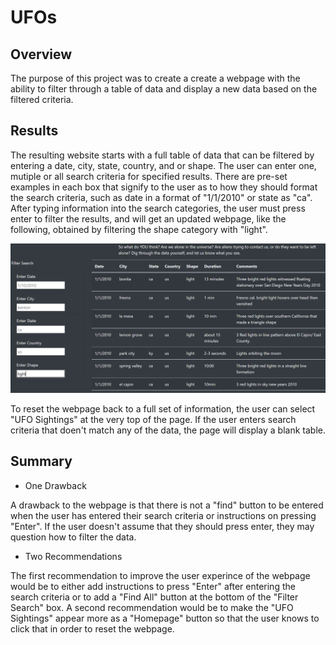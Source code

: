 # UFOs

## Overview

  The purpose of this project was to create a create a webpage with the ability to filter through a table of data and display a new data based on the filtered criteria.
  
## Results

  The resulting website starts with a full table of data that can be filtered by entering a date, city, state, country, and or shape.  The user can enter one, mutiple or all search criteria for specified results.  There are pre-set examples in each box that signify to the user as to how they should format the search criteria, such as date in a format of "1/1/2010" or state as "ca". After typing information into the search categories, the user must press enter to filter the results, and will get an updated webpage, like the following, obtained by filtering the shape category with "light".
  
![webpage.PNG](webpage.PNG)

  To reset the webpage back to a full set of information, the user can select "UFO Sightings" at the very top of the page. If the user enters search criteria that doen't match any of the data, the page will display a blank table.
  
## Summary

  - One Drawback

  A drawback to the webpage is that there is not a "find" button to be entered when the user has entered their search criteria or instructions on pressing "Enter". If the user doesn't assume that they should press enter, they may question how to filter the data.
  
  - Two Recommendations 

  The first recommendation to improve the user experince of the webpage would be to either add instructions to press "Enter" after entering the search criteria or to add a "Find All" button at the bottom of the "Filter Search" box.  A second recommendation would be to make the "UFO Sightings" appear more as a "Homepage" button so that the user knows to click that in order to reset the webpage. 
